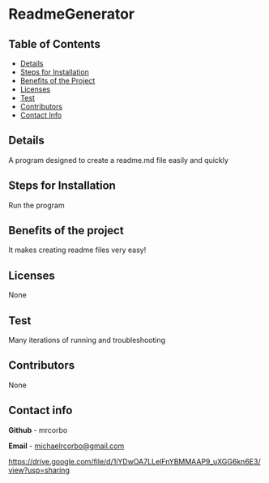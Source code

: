 # ReadmeGenerator
## Table of Contents
- [Details](#details)
- [Steps for Installation](#steps-for-installation)
- [Benefits of the Project](#benefits-of-the-project)
- [Licenses](#licenses)
- [Test](#test)
- [Contributors](#contributors)
- [Contact Info](#contact-info)

## Details
A program designed to create a readme.md file easily and quickly
## Steps for Installation
Run the program
## Benefits of the project
It makes creating readme files very easy!
## Licenses
None
## Test
Many iterations of running and troubleshooting
## Contributors
None
## Contact info
**Github** - mrcorbo

**Email** - michaelrcorbo@gmail.com

https://drive.google.com/file/d/1iYDwOA7LLelFnYBMMAAP9_uXGG6kn6E3/view?usp=sharing
